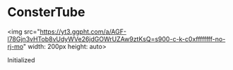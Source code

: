 # ConsterTube

<img src="https://yt3.ggpht.com/a/AGF-l78Gjn3vHTob8vUdyWVe26jdGOWrUZAw9ztKsQ=s900-c-k-c0xffffffff-no-rj-mo" width: 200px height: auto></img>

<p>Initialized</p>
